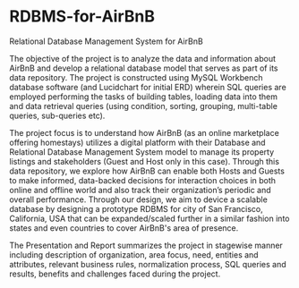 # RDBMS-for-AirBnB
Relational Database Management System for AirBnB

The objective of the project is to analyze the data and information about AirBnB and develop a relational database model that serves as part of its data repository.
The project is constructed using MySQL Workbench database software (and Lucidchart for initial ERD) wherein SQL queries are employed performing the tasks of building tables, loading data into them and data retrieval queries (using condition, sorting, grouping, multi-table queries, sub-queries etc).

The project focus is to understand how AirBnB (as an online marketplace offering homestays) utilizes a digital platform with their Database and Relational Database Management System model to manage its property listings and stakeholders (Guest and Host only in this case). Through this data repository, we explore how AirBnB can enable both Hosts and Guests to make informed, data-backed decisions for interaction choices in both online and offline world and also track their organization’s periodic and overall performance. Through our design, we aim to device a scalable database by designing a prototype RDBMS for city of San Francisco, California, USA that can be expanded/scaled further in a similar fashion into states and even countries to cover AirBnB's area of presence.

The Presentation and Report summarizes the project in stagewise manner including description of organization, area focus, need, entities and attributes, relevant business rules, normalization process, SQL queries and results, benefits and challenges faced during the project.
